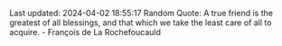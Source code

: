 Last updated: 2024-04-02 18:55:17
Random Quote: A true friend is the greatest of all blessings, and that which we take the least care of all to acquire. - François de La Rochefoucauld